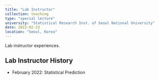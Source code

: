 ```yaml
---
title: "Lab Instructor"
collection: teaching
type: "special lecture"
university: "Statistical Research Inst. of Seoul National University"
date: 2022-02-23
location: "Seoul, Korea"
---
```


Lab instructor experiences.

## Lab Instructor History
* February 2022: Statistical Prediction